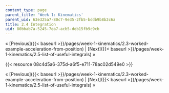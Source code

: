 ```yaml
---
content_type: page
parent_title: 'Week 1: Kinematics'
parent_uid: 63e325a7-80c7-9e35-2fb5-bddb9b8b2c6a
title: 2.4 Integration
uid: 80bbab7a-5245-7ea7-acb5-deb15fb9c9cb
---
```


« [Previous]({{< baseurl >}}/pages/week-1-kinematics/2.3-worked-example-acceleration-from-position) | [Next]({{< baseurl >}}/pages/week-1-kinematics/2.5-list-of-useful-integrals) »

{{< resource 08c4d5a6-375d-a6f5-e711-78ac02d549e0 >}}

« [Previous]({{< baseurl >}}/pages/week-1-kinematics/2.3-worked-example-acceleration-from-position) | [Next]({{< baseurl >}}/pages/week-1-kinematics/2.5-list-of-useful-integrals) »